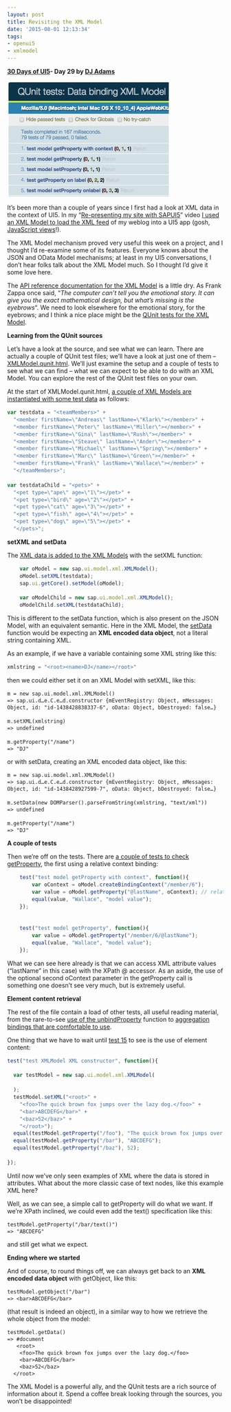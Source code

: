 ```yaml
---
layout: post
title: Revisiting the XML Model
date: '2015-08-01 12:13:34'
tags:
- openui5
- xmlmodel
---
```


**[30 Days of UI5](/2015/07/04/30-days-of-ui5/)- Day 29 by [DJ Adams](//qmacro.org/about/)**

![](/content/images/2018/02/Screen-Shot-2015-08-01-at-11.56.50.png)

It’s been more than a couple of years since I first had a look at XML data in the context of UI5. In my “[Re-presenting my site with SAPUI5](https://www.youtube.com/watch?v=wZUXz5f1CHI)” video [I used an XML Model to load the XML feed](https://github.com/qmacro/sapui5bin/blob/master/blogui/resources/blogarchive.controller.js#L9-L10) of my weblog into a UI5 app (gosh, [JavaScript views](https://github.com/qmacro/sapui5bin/tree/master/blogui/resources)!).

The XML Model mechanism proved very useful this week on a project, and I thought I’d re-examine some of its features. Everyone knows about the JSON and OData Model mechanisms; at least in my UI5 conversations, I don’t hear folks talk about the XML Model much. So I thought I’d give it some love here.

The [API reference documentation for the XML Model](https://openui5.hana.ondemand.com/#docs/api/symbols/sap.ui.model.xml.XMLModel.html) is a little dry. As Frank Zappa once said, “*The computer can’t tell you the emotional story. It can give you the exact mathematical design, but what’s missing is the eyebrows*“. We need to look elsewhere for the emotional story, for the eyebrows; and I think a nice place might be the [QUnit tests for the XML Model](https://openui5.hana.ondemand.com/test-resources/sap/ui/core/qunit/XMLModel.qunit.html).

**Learning from the QUnit sources**

Let’s have a look at the source, and see what we can learn. There are actually a couple of QUnit test files; we’ll have a look at just one of them – [XMLModel.qunit.html](https://github.com/SAP/openui5/blob/48324c5fd9ed365620bc49b32c4046aa76269bc7/src/sap.ui.core/test/sap/ui/core/qunit/XMLModel.qunit.html). We’ll just examine the setup and a couple of tests to see what we can find – what we can expect to be able to do with an XML Model. You can explore the rest of the QUnit test files on your own.

At the start of XMLModel.qunit.html, [a couple of XML Models are instantiated with some test data](https://github.com/SAP/openui5/blob/48324c5fd9ed365620bc49b32c4046aa76269bc7/src/sap.ui.core/test/sap/ui/core/qunit/XMLModel.qunit.html#L31-L46) as follows:

```javascript
var testdata = "<teamMembers>" +
  "<member firstName=\"Andreas\" lastName=\"Klark\"></member>" +
  "<member firstName=\"Peter\" lastName=\"Miller\"></member>" +
  "<member firstName=\"Gina\" lastName=\"Rush\"></member>" +
  "<member firstName=\"Steave\" lastName=\"Ander\"></member>" +
  "<member firstName=\"Michael\" lastName=\"Spring\"></member>" +
  "<member firstName=\"Marc\" lastName=\"Green\"></member>" +
  "<member firstName=\"Frank\" lastName=\"Wallace\"></member>" +
  "</teamMembers>";

var testdataChild = "<pets>" +
  "<pet type=\"ape\" age=\"1\"></pet>" +
  "<pet type=\"bird\" age=\"2\"></pet>" +
  "<pet type=\"cat\" age=\"3\"></pet>" +
  "<pet type=\"fish\" age=\"4\"></pet>" +
  "<pet type=\"dog\" age=\"5\"></pet>" +
  "</pets>";
```

**setXML and setData**

The [XML data is added to the XML Models](https://github.com/SAP/openui5/blob/48324c5fd9ed365620bc49b32c4046aa76269bc7/src/sap.ui.core/test/sap/ui/core/qunit/XMLModel.qunit.html#L48-L53) with the setXML function:

```javascript
	var oModel = new sap.ui.model.xml.XMLModel();
	oModel.setXML(testdata);
	sap.ui.getCore().setModel(oModel);

	var oModelChild = new sap.ui.model.xml.XMLModel();
	oModelChild.setXML(testdataChild);
```

This is different to the setData function, which is also present on the JSON Model, with an equivalent semantic. Here in the XML Model, the [setData](https://openui5.hana.ondemand.com/#docs/api/symbols/sap.ui.model.xml.XMLModel.html#setData) function would be expecting an **XML encoded data object**, not a literal string containing XML.

As an example, if we have a variable containing some XML string like this:

```javascript
xmlstring = "<root><name>DJ</name></root>"
```

then we could either set it on an XML Model with setXML, like this:

```
m = new sap.ui.model.xml.XMLModel()
=> sap.ui.d…e.C.e…d.constructor {mEventRegistry: Object, mMessages: Object, id: "id-1438428838337-6", oData: Object, bDestroyed: false…}

m.setXML(xmlstring)
=> undefined

m.getProperty("/name")
=> "DJ"
```

or with setData, creating an XML encoded data object, like this:

```
m = new sap.ui.model.xml.XMLModel()
=> sap.ui.d…e.C.e…d.constructor {mEventRegistry: Object, mMessages: Object, id: "id-1438428927599-7", oData: Object, bDestroyed: false…}

m.setData(new DOMParser().parseFromString(xmlstring, "text/xml"))
=> undefined

m.getProperty("/name")
=> "DJ"
```

**A couple of tests**

Then we’re off on the tests. There are [a couple of tests to check getProperty](https://github.com/SAP/openui5/blob/48324c5fd9ed365620bc49b32c4046aa76269bc7/src/sap.ui.core/test/sap/ui/core/qunit/XMLModel.qunit.html#L61-L71), the first using a relative context binding:

```javascript
	test("test model getProperty with context", function(){
		var oContext = oModel.createBindingContext("/member/6");
		var value = oModel.getProperty("@lastName", oContext); // relative path when using context
		equal(value, "Wallace", "model value");
	});


	test("test model getProperty", function(){
		var value = oModel.getProperty("/member/6/@lastName");
		equal(value, "Wallace", "model value");
	});
```

What we can see here already is that we can access XML attribute values (“lastName” in this case) with the XPath @ accessor. As an aside, the use of the optional second oContext parameter in the getProperty call is something one doesn’t see very much, but is extremely useful.

**Element content retrieval**

The rest of the file contain a load of other tests, all useful reading material, from the rare-to-see [use of the unbindProperty](https://github.com/SAP/openui5/blob/48324c5fd9ed365620bc49b32c4046aa76269bc7/src/sap.ui.core/test/sap/ui/core/qunit/XMLModel.qunit.html#L83) function to [aggregation bindings that are comfortable to use](https://github.com/SAP/openui5/blob/48324c5fd9ed365620bc49b32c4046aa76269bc7/src/sap.ui.core/test/sap/ui/core/qunit/XMLModel.qunit.html#L174-L195).

One thing that we have to wait until [test 15](https://github.com/SAP/openui5/blob/48324c5fd9ed365620bc49b32c4046aa76269bc7/src/sap.ui.core/test/sap/ui/core/qunit/XMLModel.qunit.html#L197-L211) to see is the use of element content:

```javascript
test("test XMLModel XML constructor", function(){

  var testModel = new sap.ui.model.xml.XMLModel(

  );
  testModel.setXML("<root>" +
    "<foo>The quick brown fox jumps over the lazy dog.</foo>" +
    "<bar>ABCDEFG</bar>" +
    "<baz>52</baz>" +
    "</root>");
  equal(testModel.getProperty("/foo"), "The quick brown fox jumps over the lazy dog.");
  equal(testModel.getProperty("/bar"), "ABCDEFG");
  equal(testModel.getProperty("/baz"), 52);

});
```

Until now we’ve only seen examples of XML where the data is stored in attributes. What about the more classic case of text nodes, like this example XML here?

Well, as we can see, a simple call to getProperty will do what we want. If we’re XPath inclined, we could even add the text() specification like this:

```
testModel.getProperty("/bar/text()")
=> "ABCDEFG"
```

and still get what we expect.

**Ending where we started**

And of course, to round things off, we can always get back to an **XML encoded data object** with getObject, like this:

```
testModel.getObject("/bar")
=> <bar>ABCDEFG</bar>
```

(that result is indeed an object), in a similar way to how we retrieve the whole object from the model:

```
testModel.getData()
=> #document
   <root>
    <foo>The quick brown fox jumps over the lazy dog.</foo>
    <bar>ABCDEFG</bar>
    <baz>52</baz>
  </root>
```

The XML Model is a powerful ally, and the QUnit tests are a rich source of information about it. Spend a coffee break looking through the sources, you won’t be disappointed!


